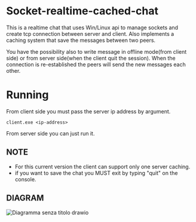 # Socket-realtime-cached-chat
This is a realtime chat that uses Win/Linux api to manage sockets and create tcp connection between server and client. Also implements a caching system that save the messages between two peers.

You have the possibility also to write message in offline mode(from client side) or from server side(when the client quit the session). When the connection is re-established the peers will send the new messages each other.

# Running
From client side you must pass the server ip address by argument.

`client.exe <ip-address>`

From server side you can just run it.


## NOTE
* For this current version the client can support only one server caching.
* if you want to save the chat you MUST exit by typing "quit" on the console.

## DIAGRAM
![Diagramma senza titolo drawio](https://github.com/Peppo10/WinApi-socket-realtime-cached-chat/assets/131891564/951c5e3a-8a11-4025-b210-67f746cfb683)
